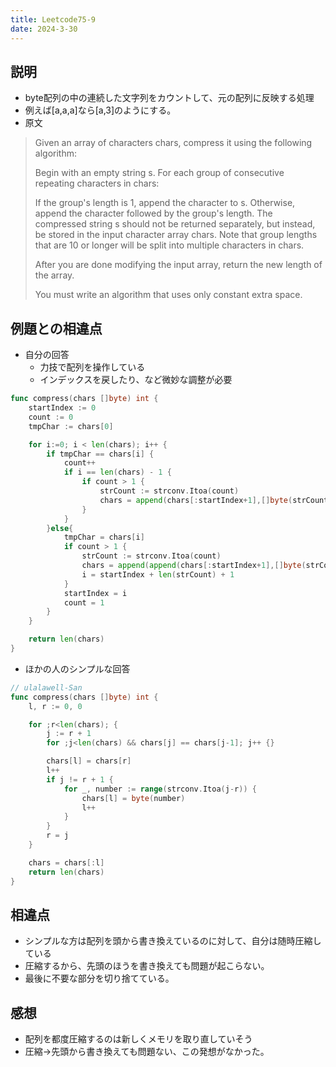 ```yaml
---
title: Leetcode75-9
date: 2024-3-30
---
```

## 説明

+ byte配列の中の連続した文字列をカウントして、元の配列に反映する処理
+ 例えば[a,a,a]なら[a,3]のようにする。
+ 原文
> Given an array of characters chars, compress it using the following algorithm:
>
> Begin with an empty string s. For each group of consecutive repeating characters in chars:
>
> If the group's length is 1, append the character to s.
> Otherwise, append the character followed by the group's length.
> The compressed string s should not be returned separately, but instead, be stored in the input character array chars. Note that group lengths that are 10 or longer will be split into multiple characters in chars.
>
> After you are done modifying the input array, return the new length of the array.
>
> You must write an algorithm that uses only constant extra space.

## 例題との相違点

+ 自分の回答
  + 力技で配列を操作している
  + インデックスを戻したり、など微妙な調整が必要

```go
func compress(chars []byte) int {
    startIndex := 0
    count := 0
    tmpChar := chars[0]

    for i:=0; i < len(chars); i++ {
        if tmpChar == chars[i] {
            count++
			if i == len(chars) - 1 {
				if count > 1 {
					strCount := strconv.Itoa(count)
					chars = append(chars[:startIndex+1],[]byte(strCount)...)
				}
			}
        }else{
            tmpChar = chars[i]
            if count > 1 {
                strCount := strconv.Itoa(count)
                chars = append(append(chars[:startIndex+1],[]byte(strCount)...),chars[i:]...)
				i = startIndex + len(strCount) + 1
            }
			startIndex = i
			count = 1
        }
    }

    return len(chars)  
}
```

+ ほかの人のシンプルな回答

```go
// ulalawell-San
func compress(chars []byte) int {
	l, r := 0, 0 

    for ;r<len(chars); {
        j := r + 1
        for ;j<len(chars) && chars[j] == chars[j-1]; j++ {} 

        chars[l] = chars[r]
        l++
        if j != r + 1 {
            for _, number := range(strconv.Itoa(j-r)) {
                chars[l] = byte(number)
                l++
            }
        }
        r = j
    }

    chars = chars[:l]
    return len(chars)
}
```

## 相違点

+ シンプルな方は配列を頭から書き換えているのに対して、自分は随時圧縮している
+ 圧縮するから、先頭のほうを書き換えても問題が起こらない。
+ 最後に不要な部分を切り捨てている。

## 感想

+ 配列を都度圧縮するのは新しくメモリを取り直していそう
+ 圧縮→先頭から書き換えても問題ない、この発想がなかった。
